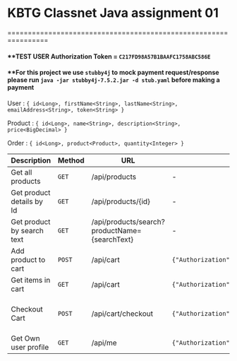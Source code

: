 # KBTG Classnet Java assignment 01

================================================================

#### **TEST USER Authorization Token = `C217FD98A57B1BAAFC1758ABC586E`
#### **For this project we use `stubby4j` to mock payment request/response please run `java -jar stubby4j-7.5.2.jar -d stub.yaml` before making a payment

User : `
{
id<Long>,
firstName<String>,
lastName<String>,
emailAddress<String>,
token<String>
}
`

Product : `
{
id<Long>,
name<String>,
description<String>,
price<BigDecimal>
}
`

Order : `
{
id<Long>,
product<Product>,
quantity<Integer>
}
`

| Description                | Method | URL                                           | Headers                                                 | Body                                   | Response                      |
|----------------------------|--------|-----------------------------------------------|---------------------------------------------------------|----------------------------------------|-------------------------------|
| Get all products           | `GET`  | /api/products                                 | -                                                       | -                                      | List of Products              |
| Get product details by Id  | `GET`  | /api/products/{id}                            | -                                                       | -                                      | Product                       |
| Get product by search text | `GET`  | /api/products/search?productName={searchText} | -                                                       | -                                      | List of Products              |
| Add product to cart        | `POST` | /api/cart                                     | ```{"Authorization":"C217FD98A57B1BAAFC1758ABC586E"}``` | ```{"productId":20001,"quantity":5}``` | -                             |
| Get items in cart          | `GET`  | /api/cart                                     | ```{"Authorization":"C217FD98A57B1BAAFC1758ABC586E"}``` | -                                      | List of Orders                |
| Checkout Cart              | `POST` | /api/cart/checkout                            | ```{"Authorization":"C217FD98A57B1BAAFC1758ABC586E"}``` | -                                      | Response From Payment gateway |
| Get Own user profile       | `GET`  | /api/me                                       | ```{"Authorization":"C217FD98A57B1BAAFC1758ABC586E"}``` | -                                      | User                          |
